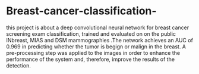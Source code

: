 # Breast-cancer-classification-
this project is about a deep  convolutional neural network for breast cancer screening exam classification, trained and evaluated on  on the public INbreast, MIAS and DSM  mammographies .The network achieves an AUC of 0.969 in predicting whether the tumor is begign or malign in the breast.
A pre-processing step was applied to the images in order to enhance the performance of the system and, therefore, improve the results of the detection.
